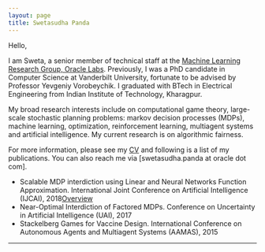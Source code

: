 ```yaml
---
layout: page
title: Swetasudha Panda
---
```



Hello,

I am Sweta, a senior member of technical staff at the <font color="red"> [Machine Learning Research Group, Oracle Labs](https://labs.oracle.com/pls/apex/f?p=labs:49:::::P49_PROJECT_ID:7)</font>. Previously, I was a PhD candidate in Computer Science at Vanderbilt University, fortunate to be advised by Professor Yevgeniy Vorobeychik. I graduated with BTech in Electrical Engineering from Indian Institute of Technology, Kharagpur.  

My broad research interests include on computational game theory, large-scale stochastic planning problems: markov decision processes (MDPs), machine learning, optimization, reinforcement learning, multiagent systems and artificial intelligence. My current research is on algorithmic fairness. 

For more information, please see my  [CV](https://www.dropbox.com/s/sfvmslymrgmpudt/CV_Sweta_Panda.pdf?dl=0)  and following is a list of my publications. You can also reach me via [swetasudha.panda at oracle dot com].


- Scalable MDP interdiction using Linear and Neural Networks Function Approximation. International Joint Conference on Artificial Intelligence (IJCAI), 2018[Overview](pages/overview.html)
- Near-Optimal Interdiction of Factored MDPs. Conference on Uncertainty in Artificial Intelligence (UAI), 2017
- Stackelberg Games for Vaccine Design.  International Conference on Autonomous Agents and Multiagent Systems (AAMAS), 2015


---



